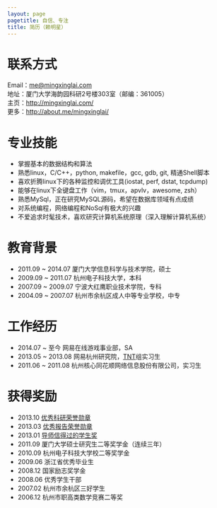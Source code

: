 ```yaml
---
layout: page
pagetitle: 自信、专注
title: 简历（赖明星）
---
```


# 联系方式

Email：me@mingxinglai.com  
地址：厦门大学海韵园科研2号楼303室（邮编：361005）  
主页：<http://mingxinglai.com/>  
更多：<http://about.me/mingxinglai/>  

# 专业技能

- 掌握基本的数据结构和算法
- 熟悉linux，C/C++，python, makefile，gcc, gdb, git, 精通Shell脚本
- 喜欢折腾linux下的各种监控和调优工具(iostat, perf, dstat, tcpdump)
- 能够在linux下全键盘工作（vim，tmux，apvlv，awesome, zsh）
- 熟悉MySql，正在研究MySQL源码，希望在数据库领域有点成绩
- 对系统编程，网络编程和NoSql有极大的兴趣
- 不爱追求时髦技术，喜欢研究计算机系统原理（深入理解计算机系统）

# 教育背景

- 2011.09 ~ 2014.07 厦门大学信息科学与技术学院，硕士
- 2009.09 ~ 2011.07 杭州电子科技大学，本科
- 2007.09 ~ 2009.07 宁波大红鹰职业技术学院，专科
- 2004.09 ~ 2007.07 杭州市余杭区成人中等专业学校，中专

# 工作经历

- 2014.07 ~ 至今 网易在线游戏事业部，SA
- 2013.05 ~ 2013.08 网易杭州研究院，[TNT](http://hedengcheng.com/)组实习生
- 2011.06 ~ 2011.08 杭州核心同花顺网络信息股份有限公司，实习生

# 获得奖励

- 2013.10 [优秀科研荣誉勋章](http://dblab.xmu.edu.cn/node/464)
- 2013.03 [优秀报告荣誉勋章](http://dblab.xmu.edu.cn/node/355)
- 2013.01 [导师信得过的学生奖](http://dblab.xmu.edu.cn/node/343)
- 2011.09 厦门大学硕士研究生二等奖学金（连续三年）
- 2010.09 杭州电子科技大学校二等奖学金
- 2009.06 浙江省优秀毕业生
- 2008.12 国家励志奖学金
- 2008.06 优秀学生干部
- 2007.02 杭州市余杭区三好学生
- 2006.12 杭州市职高类数学竞赛二等奖

